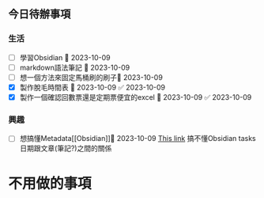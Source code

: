 

## 今日待辦事項

### 生活
- [ ] 學習Obsidian 📅 2023-10-09
- [ ] markdown語法筆記 📅 2023-10-09
- [ ] 想一個方法來固定馬桶刷的刷子📅 2023-10-09 
- [x] 製作脫毛時間表 📅 2023-10-09 ✅ 2023-10-09
- [x] 製作一個確認回數票還是定期票便宜的excel 📅 2023-10-09 ✅ 2023-10-09

### 興趣
- [ ] 想搞懂Metadata[[Obsidian]]📅 2023-10-09 [This link](<https://medium.com/pm%E7%9A%84%E7%94%9F%E7%94%A2%E5%8A%9B%E5%B7%A5%E5%85%B7%E7%AE%B1/obsidian-%E4%BD%BF%E7%94%A8%E6%95%99%E5%AD%B8-%E7%AD%86%E8%A8%98%E7%AF%87-01-%E4%BA%86%E8%A7%A3-obsidian-%E7%9A%84-metadata-f8602bbddade>) 
搞不懂Obsidian tasks日期跟文章(筆記?)之間的關係



# 不用做的事項

